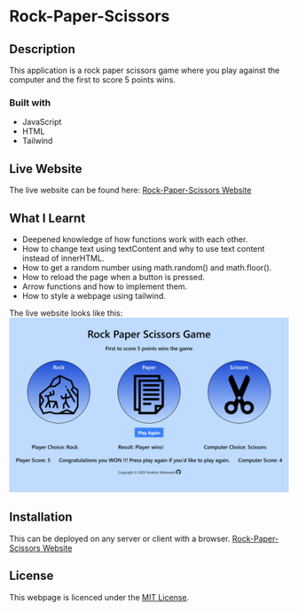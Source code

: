 # Rock-Paper-Scissors

## Description

This application is a rock paper scissors game where you play against the computer and the first to score 5 points wins. 

### Built with
* JavaScript
* HTML 
* Tailwind 

## Live Website

The live website can be found here: <a href="https://ibrahim-mohamed45.github.io/Rock-Paper-Scissors/" target="_blank"> Rock-Paper-Scissors Website</a>

## What I Learnt

* Deepened knowledge of how functions work with each other.
* How to change text using textContent and why to use text content instead of innerHTML.
* How to get a random number using math.random() and math.floor().
* How to reload the page when a button is pressed.
* Arrow functions and how to implement them. 
* How to style a webpage using tailwind.

The live website looks like this:
<img src="images\Rock-Paper-Scissors-Website.png" alt="Image of what the website should look like.">

## Installation

This can be deployed on any server or client with a browser. <a href="https://ibrahim-mohamed45.github.io/Rock-Paper-Scissors/" target="_blank"> Rock-Paper-Scissors Website</a>

## License

This webpage is licenced under the <a href="https://github.com/Ibrahim-Mohamed45/Rock-Paper-Scissors/blob/main/LICENSE">MIT License</a>.